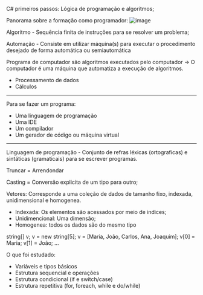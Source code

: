 C# primeiros passos: Lógica de programação e algorítmos;

Panorama sobre a formação como programador:
![image](https://github.com/SamuelTheDev/-C-primeiros-passos-L-gica-de-Programa-o-e-Algoritmos/assets/126509643/cafe9d89-aef5-4961-abf7-1751c957b4d1)

Algoritmo - 
 Sequência finita de instruções para se resolver um problema;

Automação - 
 Consiste em utilizar máquina(s) para executar o procedimento desejado de forma 
 automática ou semiautomática

Programa de computador são algoritmos executados pelo computador -> O computador é uma máquina que automatiza a execução de algoritmos.
 - Processamento de dados
 - Cálculos
-----------------------------------------------------------------------------------
Para se fazer um programa:
 - Uma linguagem de programação
 - Uma IDE
 - Um compilador
 - Um gerador de código ou máquina virtual
-----------------------------------------------------------------------------------
Linguagem de programação - Conjunto de refras léxicas (ortograficas) e sintáticas (gramaticais) para se escrever programas.

Truncar = Arrendondar 

Casting = Conversão explicita de um tipo para outro;

Vetores: 
Corresponde a uma coleção de dados de tamanho fixo, indexada, unidimensional e homogenea.
- Indexada: Os elementos são acessados por meio de indices;
- Unidimencional: Uma dimensão;
- Homogenea: todos os dados são do mesmo tipo


string[] v;
v = new string[5];
v = [Maria, João, Carlos, Ana, Joaquim];
v[0] = Maria;
v[1] = João;
...

O que foi estudado:
- Variáveis e tipos básicos
- Estrutura sequencial e operações
- Estrutura condicional (if e switch/case)
- Estrutura repetitiva (for, foreach, while e do/while) 

